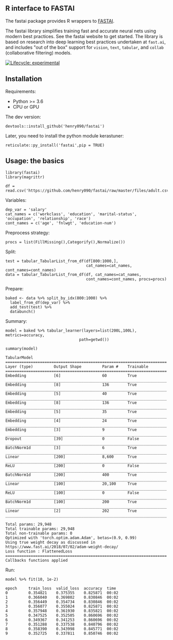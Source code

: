 ## R interface to FASTAI

The fastai package provides R wrappers to [FASTAI](https://github.com/fastai/fastai).

The fastai library simplifies training fast and accurate neural nets using modern best practices. See the fastai website to get started. The library is based on research into deep learning best practices undertaken at ```fast.ai```, and includes "out of the box" support for ```vision```, ```text```, ```tabular```, and ```collab``` (collaborative filtering) models. 

[![Lifecycle: experimental](https://img.shields.io/badge/lifecycle-experimental-orange.svg)](https://www.tidyverse.org/lifecycle/#experimental)

## Installation

Requirements:

- Python >= 3.6
- CPU or GPU

The dev version:

```
devtools::install_github('henry090/fastai')
```

Later, you need to install the python module kerastuner:

```
reticulate::py_install('fastai',pip = TRUE)
```

## Usage: the basics

```
library(fastai)
library(magrittr)

df = read.csv('https://github.com/henry090/fastai/raw/master/files/adult.csv')
```

Variables:

```
dep_var = 'salary'
cat_names = c('workclass', 'education', 'marital-status', 'occupation', 'relationship', 'race')
cont_names = c('age', 'fnlwgt', 'education-num')
```

Preprocess strategy:

```
procs = list(FillMissing(),Categorify(),Normalize())
```

Split:

```
test = tabular_TabularList_from_df(df[800:1000,], 
                                   cat_names=cat_names, cont_names=cont_names)
data = tabular_TabularList_from_df(df, cat_names=cat_names, 
                                   cont_names=cont_names, procs=procs)
```

Prepare:

```
baked <- data %>% split_by_idx(800:1000) %>% 
  label_from_df(dep_var) %>% 
  add_test(test) %>% 
  databunch()
```

Summary:

```
model = baked %>% tabular_learner(layers=list(200L,100L), metrics=accuracy,
                                path=getwd())

summary(model)
```

```
TabularModel
======================================================================
Layer (type)         Output Shape         Param #    Trainable 
======================================================================
Embedding            [6]                  60         True      
______________________________________________________________________
Embedding            [8]                  136        True      
______________________________________________________________________
Embedding            [5]                  40         True      
______________________________________________________________________
Embedding            [8]                  136        True      
______________________________________________________________________
Embedding            [5]                  35         True      
______________________________________________________________________
Embedding            [4]                  24         True      
______________________________________________________________________
Embedding            [3]                  9          True      
______________________________________________________________________
Dropout              [39]                 0          False     
______________________________________________________________________
BatchNorm1d          [3]                  6          True      
______________________________________________________________________
Linear               [200]                8,600      True      
______________________________________________________________________
ReLU                 [200]                0          False     
______________________________________________________________________
BatchNorm1d          [200]                400        True      
______________________________________________________________________
Linear               [100]                20,100     True      
______________________________________________________________________
ReLU                 [100]                0          False     
______________________________________________________________________
BatchNorm1d          [100]                200        True      
______________________________________________________________________
Linear               [2]                  202        True      
______________________________________________________________________

Total params: 29,948
Total trainable params: 29,948
Total non-trainable params: 0
Optimized with 'torch.optim.adam.Adam', betas=(0.9, 0.99)
Using true weight decay as discussed in https://www.fast.ai/2018/07/02/adam-weight-decay/ 
Loss function : FlattenedLoss
======================================================================
Callbacks functions applied 
```

Run:

```
model %>% fit(10, 1e-2)
```

```
epoch     train_loss  valid_loss  accuracy  time    
0         0.354821    0.375355    0.825871  00:02     
1         0.366040    0.369802    0.830846  00:02     
2         0.356449    0.354734    0.830846  00:02     
3         0.356077    0.355024    0.825871  00:02     
4         0.357948    0.361930    0.835821  00:02     
5         0.347525    0.352505    0.860696  00:02     
6         0.349367    0.341253    0.860696  00:02     
7         0.351288    0.337538    0.840796  00:02     
8         0.358390    0.343998    0.845771  00:02     
9         0.352725    0.337811    0.850746  00:02 
```




